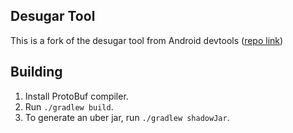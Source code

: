 ## Desugar Tool

This is a fork of the desugar tool from Android devtools ([repo link](https://android.googlesource.com/platform/external/desugar/))

## Building

1. Install ProtoBuf compiler.
2. Run `./gradlew build`.
3. To generate an uber jar, run `./gradlew shadowJar`.
